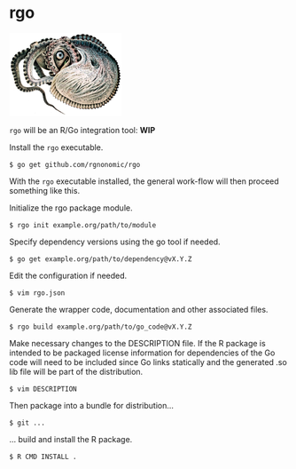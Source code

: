 # rgo

![[Paper nautilus](https://archive.org/details/icefalopodiviven00jatt)](Argonauta_argo.png)

`rgo` will be an R/Go integration tool: **WIP**

Install the `rgo` executable.

```
$ go get github.com/rgnonomic/rgo
```

With the `rgo` executable installed, the general work-flow will then proceed something like this.

Initialize the rgo package module.

```
$ rgo init example.org/path/to/module
```

Specify dependency versions using the go tool if needed.

```
$ go get example.org/path/to/dependency@vX.Y.Z
```

Edit the configuration if needed.

```
$ vim rgo.json
```

Generate the wrapper code, documentation and other associated files.

```
$ rgo build example.org/path/to/go_code@vX.Y.Z
```

Make necessary changes to the DESCRIPTION file.
If the R package is intended to be packaged license information for dependencies of the Go code will need to be included since Go links statically and the generated .so lib file will be part of the distribution.

```
$ vim DESCRIPTION
```

Then package into a bundle for distribution...

```
$ git ...
```

... build and install the R package.

```
$ R CMD INSTALL .
```
